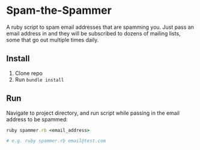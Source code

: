 # Spam-the-Spammer
A ruby script to spam email addresses that are spamming you. Just pass an email address in and they will be subscribed to dozens of mailing lists, some that go out multiple times daily.

## Install
1. Clone repo
2. Run `bundle install`

## Run
Navigate to project directory, and run script while passing in the email address to be spammed:

```ruby
ruby spammer.rb <email_address>

# e.g. ruby spammer.rb email@test.com
```